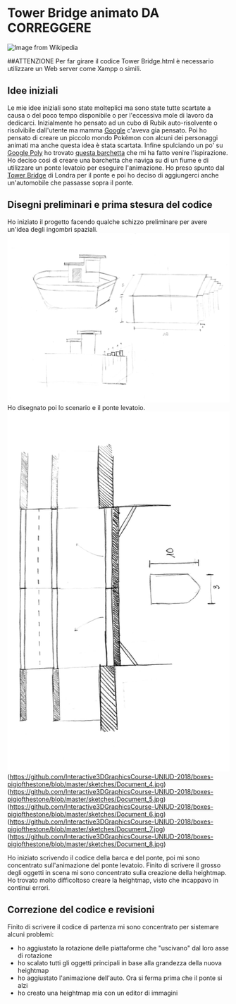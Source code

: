 # Tower Bridge animato DA CORREGGERE

![Image from Wikipedia](https://upload.wikimedia.org/wikipedia/commons/thumb/4/44/Tower_Bridge_London_Feb_2006.jpg/1920px-Tower_Bridge_London_Feb_2006.jpg)

##ATTENZIONE
Per far girare il codice Tower Bridge.html è necessario utilizzare un Web server come Xampp o simili.

## Idee iniziali
Le mie idee iniziali sono state molteplici ma sono state tutte scartate a causa o del poco tempo disponibile o per l'eccessiva mole di lavoro da dedicarci. Inizialmente ho pensato ad un cubo di Rubik auto-risolvente o risolvibile dall'utente ma mamma [Google](https://www.google.com/doodles/rubiks-cube) c'aveva gia pensato. Poi ho pensato di creare un piccolo mondo Pokémon con alcuni dei personaggi animati ma anche questa idea è stata scartata. Infine spulciando un po' su [Google Poly](https://poly.google.com/) ho trovato [questa barchetta](https://poly.google.com/view/0C28iix4FPm) che mi ha fatto venire l'ispirazione. Ho deciso così di creare una barchetta che naviga su di un fiume e di utilizzare un ponte levatoio per eseguire l'animazione. Ho preso spunto dal [Tower Bridge](https://it.wikipedia.org/wiki/Tower_Bridge) di Londra per il ponte e poi ho deciso di aggiungerci anche un'automobile che passasse sopra il ponte.

## Disegni preliminari e prima stesura del codice

Ho iniziato il progetto facendo qualche schizzo preliminare per avere un'idea degli ingombri spaziali.
![Sketch barca](https://github.com/Interactive3DGraphicsCourse-UNIUD-2018/boxes-pigiofthestone/blob/master/sketches/Document_2.jpg)
Ho disegnato poi lo scenario e il ponte levatoio.
![Sketch ponte e terreno](https://github.com/Interactive3DGraphicsCourse-UNIUD-2018/boxes-pigiofthestone/blob/master/sketches/Document_3.jpg)
(https://github.com/Interactive3DGraphicsCourse-UNIUD-2018/boxes-pigiofthestone/blob/master/sketches/Document_4.jpg)
(https://github.com/Interactive3DGraphicsCourse-UNIUD-2018/boxes-pigiofthestone/blob/master/sketches/Document_5.jpg)
(https://github.com/Interactive3DGraphicsCourse-UNIUD-2018/boxes-pigiofthestone/blob/master/sketches/Document_6.jpg)
(https://github.com/Interactive3DGraphicsCourse-UNIUD-2018/boxes-pigiofthestone/blob/master/sketches/Document_7.jpg)
(https://github.com/Interactive3DGraphicsCourse-UNIUD-2018/boxes-pigiofthestone/blob/master/sketches/Document_8.jpg)

Ho iniziato scrivendo il codice della barca e del ponte, poi mi sono concentrato sull'animazione del ponte levatoio.
Finito di scrivere il grosso degli oggetti in scena mi sono concentrato sulla creazione della heightmap. Ho trovato molto difficoltoso creare la heightmap, visto che incappavo in continui errori.

## Correzione del codice e revisioni
Finito di scrivere il codice di partenza mi sono concentrato per sistemare alcuni problemi:
- ho aggiustato la rotazione delle piattaforme che "uscivano" dal loro asse di rotazione
- ho scalato tutti gli oggetti principali in base alla grandezza della nuova heightmap
- ho aggiustato l'animazione dell'auto. Ora si ferma prima che il ponte si alzi
- ho creato una heightmap mia con un editor di immagini 
